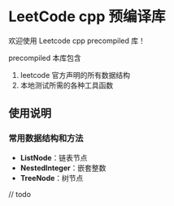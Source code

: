 # LeetCode cpp 预编译库

欢迎使用 Leetcode cpp precompiled 库！

precompiled
本库包含
1. leetcode 官方声明的所有数据结构
2. 本地测试所需的各种工具函数

## 使用说明

### 常用数据结构和方法
- **ListNode**：链表节点
- **NestedInteger**：嵌套整数
- **TreeNode**：树节点  

// todo